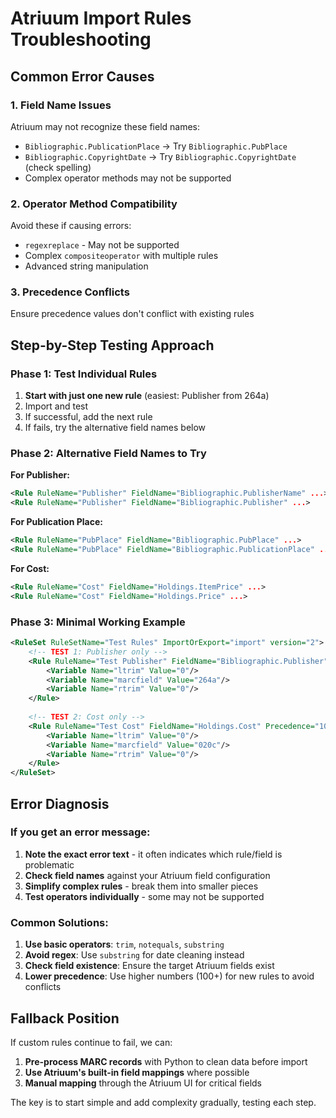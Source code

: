 # Atriuum Import Rules Troubleshooting

## Common Error Causes

### 1. Field Name Issues
Atriuum may not recognize these field names:
- `Bibliographic.PublicationPlace` → Try `Bibliographic.PubPlace` 
- `Bibliographic.CopyrightDate` → Try `Bibliographic.CopyrightDate` (check spelling)
- Complex operator methods may not be supported

### 2. Operator Method Compatibility
Avoid these if causing errors:
- `regexreplace` - May not be supported
- Complex `compositeoperator` with multiple rules
- Advanced string manipulation

### 3. Precedence Conflicts
Ensure precedence values don't conflict with existing rules

## Step-by-Step Testing Approach

### Phase 1: Test Individual Rules
1. **Start with just one new rule** (easiest: Publisher from 264a)
2. Import and test
3. If successful, add the next rule
4. If fails, try the alternative field names below

### Phase 2: Alternative Field Names to Try

**For Publisher:**
```xml
<Rule RuleName="Publisher" FieldName="Bibliographic.PublisherName" ...>
<Rule RuleName="Publisher" FieldName="Bibliographic.Publisher" ...>
```

**For Publication Place:**
```xml
<Rule RuleName="PubPlace" FieldName="Bibliographic.PubPlace" ...>
<Rule RuleName="PubPlace" FieldName="Bibliographic.PublicationPlace" ...>
```

**For Cost:**
```xml
<Rule RuleName="Cost" FieldName="Holdings.ItemPrice" ...>
<Rule RuleName="Cost" FieldName="Holdings.Price" ...>
```

### Phase 3: Minimal Working Example
```xml
<RuleSet RuleSetName="Test Rules" ImportOrExport="import" version="2">
	<!-- TEST 1: Publisher only -->
	<Rule RuleName="Test Publisher" FieldName="Bibliographic.Publisher" Precedence="100" BooleanOperator="or" OperatorMethod="trim">
		<Variable Name="ltrim" Value="0"/>
		<Variable Name="marcfield" Value="264a"/>
		<Variable Name="rtrim" Value="0"/>
	</Rule>
	
	<!-- TEST 2: Cost only -->
	<Rule RuleName="Test Cost" FieldName="Holdings.Cost" Precedence="101" BooleanOperator="or" OperatorMethod="trim">
		<Variable Name="ltrim" Value="0"/>
		<Variable Name="marcfield" Value="020c"/>
		<Variable Name="rtrim" Value="0"/>
	</Rule>
</RuleSet>
```

## Error Diagnosis

### If you get an error message:
1. **Note the exact error text** - it often indicates which rule/field is problematic
2. **Check field names** against your Atriuum field configuration
3. **Simplify complex rules** - break them into smaller pieces
4. **Test operators individually** - some may not be supported

### Common Solutions:
1. **Use basic operators**: `trim`, `notequals`, `substring`
2. **Avoid regex**: Use `substring` for date cleaning instead
3. **Check field existence**: Ensure the target Atriuum fields exist
4. **Lower precedence**: Use higher numbers (100+) for new rules to avoid conflicts

## Fallback Position

If custom rules continue to fail, we can:
1. **Pre-process MARC records** with Python to clean data before import
2. **Use Atriuum's built-in field mappings** where possible
3. **Manual mapping** through the Atriuum UI for critical fields

The key is to start simple and add complexity gradually, testing each step.